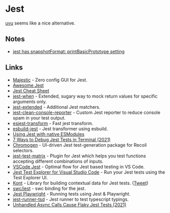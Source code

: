 # Jest

[uvu](https://github.com/lukeed/uvu) seems like a nice alternative.

## Notes

* [jest has snapshotFormat: printBasicPrototype setting](https://twitter.com/AndaristRake/status/1471946219983450117)

## Links

* [Majestic](https://github.com/Raathigesh/majestic) - Zero config GUI for Jest.
* [Awesome Jest](https://github.com/jest-community/awesome-jest)
* [Jest Cheat Sheet](https://github.com/sapegin/jest-cheat-sheet)
* [jest-when](https://github.com/timkindberg/jest-when) - Extended, sugary way to mock return values for specific arguments only.
* [jest-extended](https://github.com/jest-community/jest-extended) - Additional Jest matchers.
* [jest-clean-console-reporter](https://github.com/jevakallio/jest-clean-console-reporter) - Custom Jest reporter to reduce console spam in your test output.
* [esjest-transform](https://github.com/threepointone/esjest-transform) - Fast jest transform.
* [esbuild-jest](https://github.com/aelbore/esbuild-jest) - Jest transformer using esbuild.
* [Using Jest with native ESModules](https://github.com/kentcdodds/jest-esmodules/)
* [7 Ways to Debug Jest Tests in Terminal (2021)](https://pragmaticpineapple.com/7-ways-to-debug-jest-tests-in-terminal/)
* [Chromogen](https://github.com/open-source-labs/Chromogen) - UI-driven Jest test-generation package for Recoil selectors.
* [jest-test-matrix](https://github.com/WaldoJeffers/jest-test-matrix) - Plugin for Jest which helps you test functions accepting different combinations of inputs.
* [VSCode Jest](https://github.com/jest-community/vscode-jest) - Optimal flow for Jest based testing in VS Code.
* [Jest Test Explorer for Visual Studio Code](https://github.com/kavod-io/vscode-jest-test-adapter) - Run your Jest tests using the Test Explorer UI.
* [Kont](https://github.com/prisma-labs/kont) - Library for building contextual data for Jest tests. ([Tweet](https://twitter.com/JasonKuhrt/status/1444361957373583361))
* [swc/jest](https://github.com/swc-project/jest) - swc binding for the jest.
* [Jest Playwright](https://github.com/playwright-community/jest-playwright) - Running tests using Jest & Playwright.
* [jest-runner-tsd](https://github.com/jest-community/jest-runner-tsd) - Jest runner to test typescript typings.
* [Unhandled Async Calls Cause Flaky Jest Tests (2021)](https://www.dariacaraway.com/blog/jest-async-flakes)
